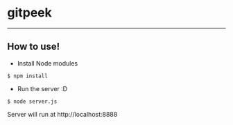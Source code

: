 # gitpeek

---

## How to use!
* Install Node modules
```
$ npm install
```
* Run the server :D
```
$ node server.js
```
Server will run at http://localhost:8888
